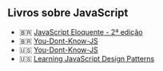 ## Livros sobre JavaScript

- 🇧🇷 [JavaScript Eloquente - 2ª edição](https://github.com/braziljs/eloquente-javascript)
- 🇧🇷 [You-Dont-Know-JS](https://github.com/cezaraugusto/You-Dont-Know-JS)
- :us: [You-Dont-Know-JS](https://github.com/getify/You-Dont-Know-JS)
- :us: [Learning JavaScript Design Patterns](https://addyosmani.com/resources/essentialjsdesignpatterns/book/)
